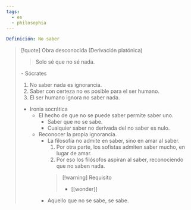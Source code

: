 ```yaml
---
tags:
  - es
  - philosophia
---
```

```yml
Definición: No saber
```

>[!quote] Obra desconocida (Derivación platónica)
>>Solo sé que no sé nada.
>
>\- Sócrates
>1. No saber nada es ignorancia.
>2. Saber con certeza no es posible para el ser humano.
>3. El ser humano ignora no saber nada.
>- Ironia socrática
>	- El hecho de que no se puede saber permite saber uno.
>		- Saber que no se sabe.
>		- Cualquier saber no derivada del no saber es nulo.
>	- Reconocer la propia ignorancia.
>		- La filosofía no admite en saber, sino en amar al saber.
>			1. Por otra parte, los sofistas admiten saber mucho, en lugar de amar.
>			2. Por eso los filósofos aspiran al saber, reconociendo que no saben nada.
>			>[!warning] Requisito
>			>- [[wonder]]
>		- Aquello que no se sabe, se sabe.


